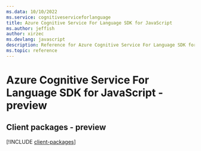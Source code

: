 ```yaml
---
ms.data: 10/10/2022
ms.service: cognitiveserviceforlanguage
title: Azure Cognitive Service For Language SDK for JavaScript
ms.author: jeffish
author: xirzec
ms.devlang: javascript
description: Reference for Azure Cognitive Service For Language SDK for JavaScript
ms.topic: reference
---
```

# Azure Cognitive Service For Language SDK for JavaScript - preview

## Client packages - preview
[!INCLUDE [client-packages](cognitive-service-for-language-client-index.md)]